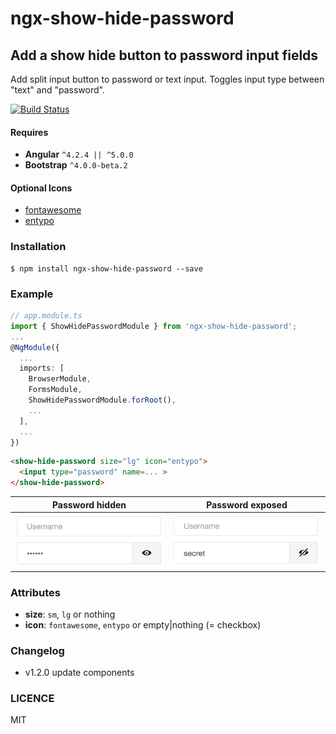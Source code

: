 # ngx-show-hide-password

## Add a show hide button to password input fields

Add split input button to password or text input. Toggles input type between "text" and "password". 

[![Build Status](https://travis-ci.org/osahner/ngx-show-hide-password.svg?branch=master)](https://travis-ci.org/osahner/ngx-show-hide-password)

#### Requires 

* **Angular** `^4.2.4 || ^5.0.0`
* **Bootstrap** `^4.0.0-beta.2`

#### Optional Icons

* [fontawesome](http://fontawesome.io/)
* [entypo](http://entypo.com/)

### Installation

```
$ npm install ngx-show-hide-password --save
```

### Example

```ts
// app.module.ts
import { ShowHidePasswordModule } from 'ngx-show-hide-password';
...
@NgModule({
  ...
  imports: [
    BrowserModule,
    FormsModule,
    ShowHidePasswordModule.forRoot(),
    ...
  ],
  ...
})
```

```html
<show-hide-password size="lg" icon="entypo">
  <input type="password" name=... >
</show-hide-password>
```

Password hidden | Password exposed
------------ | -------------
![Hidden password](resources/hidden.png) | ![Exposed password](resources/exposed.png)


### Attributes

* **size**: `sm`, `lg` or nothing
* **icon**: `fontawesome`, `entypo` or empty|nothing (= checkbox)

### Changelog

* v1.2.0 update components


### LICENCE

MIT
